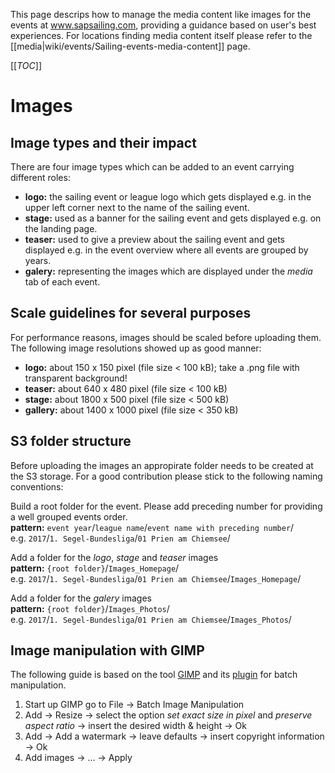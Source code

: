 This page descrips how to manage the media content like images for the events at www.sapsailing.com, providing a guidance based on user's best experiences. For locations finding media content itself please refer to the [[media|wiki/events/Sailing-events-media-content]] page.

[[_TOC_]]

# Images

## Image types and their impact
There are four image types which can be added to an event carrying different roles:

* **logo:** the sailing event or league logo which gets displayed e.g. in the upper left corner next to the name of the sailing event.
* **stage:** used as a banner for the sailing event and gets displayed e.g. on the landing page.
* **teaser:** used to give a preview about the sailing event and gets displayed e.g. in the event overview where all events are grouped by years.    
* **galery:** representing the images which are displayed under the _media_ tab of each event.

## Scale guidelines for several purposes
For performance reasons, images should be scaled before uploading them. The following image resolutions showed up as good manner:

* **logo:** about 150 x 150 pixel (file size < 100 kB); take a .png file with transparent background!
* **teaser:** about 640 x 480 pixel (file size < 100 kB)
* **stage:** about 1800 x 500 pixel (file size < 500 kB)
* **gallery:** about 1400 x 1000 pixel (file size < 350 kB)

## S3 folder structure
Before uploading the images an appropirate folder needs to be created at the S3 storage. For a good contribution please stick to the following naming conventions:     

Build a root folder for the event. Please add preceding number for providing a well grouped events order.  
**pattern:** `event year`/`league name`/`event name with preceding number`/  
e.g. `2017`/`1. Segel-Bundesliga`/`01 Prien am Chiemsee`/  

Add a folder for the _logo_, _stage_ and _teaser_ images  
**pattern:** `{root folder}`/`Images_Homepage`/  
e.g. `2017`/`1. Segel-Bundesliga`/`01 Prien am Chiemsee`/`Images_Homepage`/

Add a folder for the _galery_ images  
**pattern:** `{root folder}`/`Images_Photos`/    
e.g. `2017`/`1. Segel-Bundesliga`/`01 Prien am Chiemsee`/`Images_Photos`/

## Image manipulation with GIMP
The following guide is based on the tool [GIMP](https://www.gimp.org/) and its [plugin](http://registry.gimp.org/node/26259) for batch manipulation.  

1. Start up GIMP go to File -> Batch Image Manipulation
2. Add -> Resize -> select the option _set exact size in pixel_ and _preserve aspect ratio_ -> insert the desired width & height -> Ok
3. Add -> Add a watermark -> leave defaults -> insert copyright information -> Ok
4. Add images -> ... -> Apply





